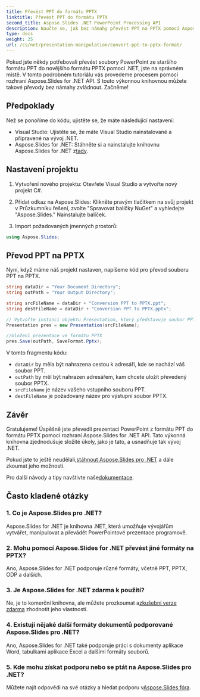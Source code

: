 ```yaml
---
title: Převést PPT do formátu PPTX
linktitle: Převést PPT do formátu PPTX
second_title: Aspose.Slides .NET PowerPoint Processing API
description: Naučte se, jak bez námahy převést PPT na PPTX pomocí Aspose.Slides pro .NET. Podrobný průvodce s příklady kódu pro bezproblémovou transformaci formátu.
type: docs
weight: 25
url: /cs/net/presentation-manipulation/convert-ppt-to-pptx-format/
---
```


Pokud jste někdy potřebovali převést soubory PowerPoint ze staršího formátu PPT do novějšího formátu PPTX pomocí .NET, jste na správném místě. V tomto podrobném tutoriálu vás provedeme procesem pomocí rozhraní Aspose.Slides for .NET API. S touto výkonnou knihovnou můžete takové převody bez námahy zvládnout. Začněme!

## Předpoklady

Než se ponoříme do kódu, ujistěte se, že máte následující nastavení:

- Visual Studio: Ujistěte se, že máte Visual Studio nainstalované a připravené na vývoj .NET.
-  Aspose.Slides for .NET: Stáhněte si a nainstalujte knihovnu Aspose.Slides for .NET z[tady](https://releases.aspose.com/slides/net/).

## Nastavení projektu

1. Vytvoření nového projektu: Otevřete Visual Studio a vytvořte nový projekt C#.

2. Přidat odkaz na Aspose.Slides: Klikněte pravým tlačítkem na svůj projekt v Průzkumníku řešení, zvolte "Spravovat balíčky NuGet" a vyhledejte "Aspose.Slides." Nainstalujte balíček.

3. Import požadovaných jmenných prostorů:

```csharp
using Aspose.Slides;
```

## Převod PPT na PPTX

Nyní, když máme náš projekt nastaven, napíšeme kód pro převod souboru PPT na PPTX.

```csharp
string dataDir = "Your Document Directory";
string outPath = "Your Output Directory";

string srcFileName = dataDir + "Conversion PPT to PPTX.ppt";
string destFileName = dataDir + "Conversion PPT to PPTX.pptx";

// Vytvořte instanci objektu Presentation, který představuje soubor PPT
Presentation pres = new Presentation(srcFileName);

//Uložení prezentace ve formátu PPTX
pres.Save(outPath, SaveFormat.Pptx);
```

V tomto fragmentu kódu:

- `dataDir` by měla být nahrazena cestou k adresáři, kde se nachází váš soubor PPT.
- `outPath` by měl být nahrazen adresářem, kam chcete uložit převedený soubor PPTX.
- `srcFileName` je název vašeho vstupního souboru PPT.
- `destFileName` je požadovaný název pro výstupní soubor PPTX.

## Závěr

Gratulujeme! Úspěšně jste převedli prezentaci PowerPoint z formátu PPT do formátu PPTX pomocí rozhraní Aspose.Slides for .NET API. Tato výkonná knihovna zjednodušuje složité úkoly, jako je tato, a usnadňuje tak vývoj .NET.

 Pokud jste to ještě neudělali,[stáhnout Aspose.Slides pro .NET](https://releases.aspose.com/slides/net/) a dále zkoumat jeho možnosti.

 Pro další návody a tipy navštivte naše[dokumentace](https://reference.aspose.com/slides/net/).

## Často kladené otázky

### 1. Co je Aspose.Slides pro .NET?
Aspose.Slides for .NET je knihovna .NET, která umožňuje vývojářům vytvářet, manipulovat a převádět PowerPointové prezentace programově.

### 2. Mohu pomocí Aspose.Slides for .NET převést jiné formáty na PPTX?
Ano, Aspose.Slides for .NET podporuje různé formáty, včetně PPT, PPTX, ODP a dalších.

### 3. Je Aspose.Slides for .NET zdarma k použití?
 Ne, je to komerční knihovna, ale můžete prozkoumat a[zkušební verze zdarma](https://releases.aspose.com/) zhodnotit jeho vlastnosti.

### 4. Existují nějaké další formáty dokumentů podporované Aspose.Slides pro .NET?
Ano, Aspose.Slides for .NET také podporuje práci s dokumenty aplikace Word, tabulkami aplikace Excel a dalšími formáty souborů.

### 5. Kde mohu získat podporu nebo se ptát na Aspose.Slides pro .NET?
 Můžete najít odpovědi na své otázky a hledat podporu v[Aspose.Slides fóra](https://forum.aspose.com/).

